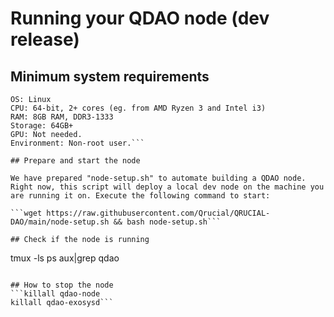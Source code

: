 # Running your QDAO node (dev release)

## Minimum system requirements

```
OS: Linux
CPU: 64-bit, 2+ cores (eg. from AMD Ryzen 3 and Intel i3)
RAM: 8GB RAM, DDR3-1333
Storage: 64GB+ 
GPU: Not needed.
Environment: Non-root user.```

## Prepare and start the node

We have prepared "node-setup.sh" to automate building a QDAO node. Right now, this script will deploy a local dev node on the machine you are running it on. Execute the following command to start:

```wget https://raw.githubusercontent.com/Qrucial/QRUCIAL-DAO/main/node-setup.sh && bash node-setup.sh```

## Check if the node is running
```
tmux -ls
ps aux|grep qdao
```

## How to stop the node
```killall qdao-node
killall qdao-exosysd```